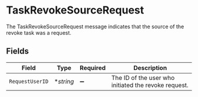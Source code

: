 # TaskRevokeSourceRequest

The TaskRevokeSourceRequest message indicates that the source of the revoke task was a request.


## Fields

| Field                                                | Type                                                 | Required                                             | Description                                          |
| ---------------------------------------------------- | ---------------------------------------------------- | ---------------------------------------------------- | ---------------------------------------------------- |
| `RequestUserID`                                      | **string*                                            | :heavy_minus_sign:                                   | The ID of the user who initiated the revoke request. |